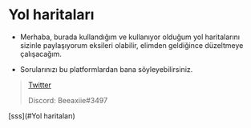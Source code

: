 # Yol haritaları

- Merhaba, burada kullandığım ve kullanıyor olduğum yol haritalarını sizinle paylaşıyorum eksileri olabilir, elimden geldiğince düzeltmeye çalışacağım.

- Sorularınızı bu platformlardan bana söyleyebilirsiniz.
> [Twitter](https://twitter.com/beeaxiie)
>
> Discord: Beeaxiie#3497 

[sss](#Yol haritaları)

